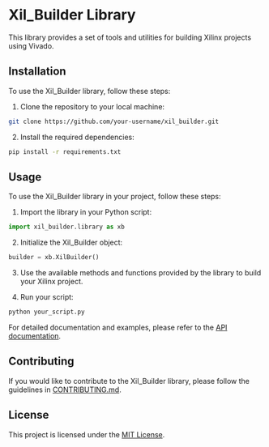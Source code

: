 # Xil_Builder Library

This library provides a set of tools and utilities for building Xilinx projects using Vivado.

## Installation

To use the Xil_Builder library, follow these steps:

1. Clone the repository to your local machine:

  ```bash
  git clone https://github.com/your-username/xil_builder.git
  ```

2. Install the required dependencies:

  ```bash
  pip install -r requirements.txt
  ```

## Usage

To use the Xil_Builder library in your project, follow these steps:

1. Import the library in your Python script:

  ```python
  import xil_builder.library as xb
  ```

2. Initialize the Xil_Builder object:

  ```python
  builder = xb.XilBuilder()
  ```

3. Use the available methods and functions provided by the library to build your Xilinx project.

4. Run your script:

  ```bash
  python your_script.py
  ```

For detailed documentation and examples, please refer to the [API documentation](https://github.com/your-username/xil_builder/blob/main/docs/api.md).

## Contributing

If you would like to contribute to the Xil_Builder library, please follow the guidelines in [CONTRIBUTING.md](https://github.com/your-username/xil_builder/blob/main/CONTRIBUTING.md).

## License

This project is licensed under the [MIT License](https://github.com/your-username/xil_builder/blob/main/LICENSE).
